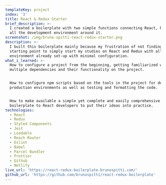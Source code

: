 ```yaml
---
templateKey: project
index: '3'
title: React & Redux Starter
brief_description: >-
  I created a boilerplate with two simple functions connecting React, Redux and
  all the development environment around it.
screenshot: /img/bruno-spitti-react-redux-starter.png
description: >-
  I built this boilerplate mainly because my frustration of not finding a basic
  starting point to simply start my studies on React and Redux with all the
  environment already set-up with minimal configuration.
what_i_learned: >-
  How to configure a project from the beginning, getting familiarized with
  multiple dependencies and their functionality on the project.


  How to configure npm scripts based on the tools in the project for dev and
  production environments as well as testing and formatting the code.


  How to make available a simple yet complete and easily comprehensive
  boilerplate to React developers to put their ideas into practice.
technologies:
  - React
  - Redux
  - Styled Components
  - Jest
  - Loadable
  - Reach Router
  - Eslint
  - Babel
  - Parcel Bundler
  - Prettier
  - Github
  - Netlify
live_url: 'https://react-redux-boilerplate.brunospitti.com/'
github_url: 'https://github.com/brunospitti/react-redux-boilerplate'
---
```


